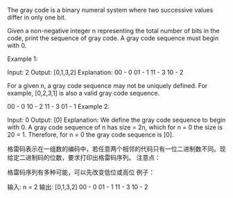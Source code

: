 The gray code is a binary numeral system where two successive values differ in only one bit.

Given a non-negative integer n representing the total number of bits in the code, print the sequence of gray code. A gray code sequence must begin with 0.

Example 1:

Input: 2
Output: [0,1,3,2]
Explanation:
00 - 0
01 - 1
11 - 3
10 - 2

For a given n, a gray code sequence may not be uniquely defined.
For example, [0,2,3,1] is also a valid gray code sequence.

00 - 0
10 - 2
11 - 3
01 - 1
Example 2:

Input: 0
Output: [0]
Explanation: We define the gray code sequence to begin with 0.
             A gray code sequence of n has size = 2n, which for n = 0 the size is 20 = 1.
             Therefore, for n = 0 the gray code sequence is [0].
             
             
格雷码表示在一组数的编码中，若任意两个相邻的代码只有一位二进制数不同。现给定二进制码的位数，要求打印出格雷码序列。
注意点：

格雷码序列有多种可能，可以先改变低位或高位
例子：

输入: n = 2
输出: [0,1,3,2]
00 - 0
01 - 1
11 - 3
10 - 2
